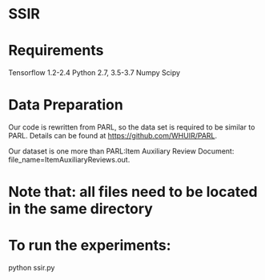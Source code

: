 # SSIR



# Requirements
Tensorflow 1.2-2.4
Python 2.7, 3.5-3.7
Numpy
Scipy

# Data Preparation
 
Our code is rewritten from PARL, so the data set is required to be similar to PARL. Details can be found at https://github.com/WHUIR/PARL. 

Our dataset is one more than PARL:Item Auxiliary Review Document: file_name=ItemAuxiliaryReviews.out.

# Note that: all files need to be located in the same directory

# To run the experiments:

python ssir.py




